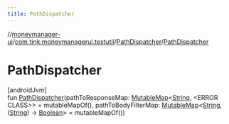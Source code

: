 ```yaml
---
title: PathDispatcher
---
```

//[moneymanager-ui](../../../index.html)/[com.tink.moneymanagerui.testutil](../index.html)/[PathDispatcher](index.html)/[PathDispatcher](-path-dispatcher.html)



# PathDispatcher



[androidJvm]\
fun [PathDispatcher](-path-dispatcher.html)(pathToResponseMap: [MutableMap](https://kotlinlang.org/api/latest/jvm/stdlib/kotlin.collections/-mutable-map/index.html)&lt;[String](https://kotlinlang.org/api/latest/jvm/stdlib/kotlin/-string/index.html), &lt;ERROR CLASS&gt;&gt; = mutableMapOf(), pathToBodyFilterMap: [MutableMap](https://kotlinlang.org/api/latest/jvm/stdlib/kotlin.collections/-mutable-map/index.html)&lt;[String](https://kotlinlang.org/api/latest/jvm/stdlib/kotlin/-string/index.html), ([String](https://kotlinlang.org/api/latest/jvm/stdlib/kotlin/-string/index.html)) -&gt; [Boolean](https://kotlinlang.org/api/latest/jvm/stdlib/kotlin/-boolean/index.html)&gt; = mutableMapOf())




